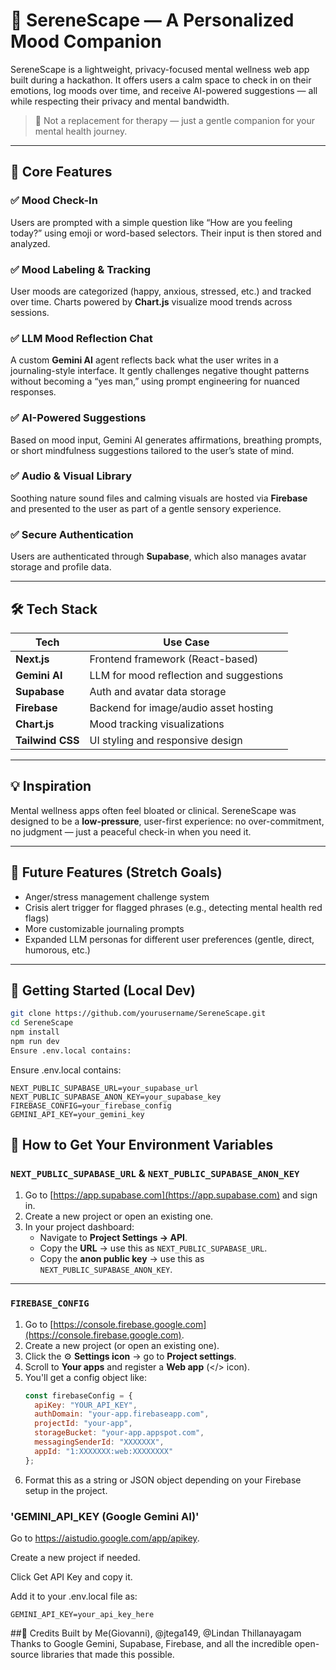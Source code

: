 # 🌿 SereneScape — A Personalized Mood Companion

SereneScape is a lightweight, privacy-focused mental wellness web app built during a hackathon. It offers users a calm space to check in on their emotions, log moods over time, and receive AI-powered suggestions — all while respecting their privacy and mental bandwidth.

> 🧠 Not a replacement for therapy — just a gentle companion for your mental health journey.

---

## 🧩 Core Features

### ✅ Mood Check-In
Users are prompted with a simple question like “How are you feeling today?” using emoji or word-based selectors. Their input is then stored and analyzed.

### ✅ Mood Labeling & Tracking
User moods are categorized (happy, anxious, stressed, etc.) and tracked over time. Charts powered by **Chart.js** visualize mood trends across sessions.

### ✅ LLM Mood Reflection Chat
A custom **Gemini AI** agent reflects back what the user writes in a journaling-style interface. It gently challenges negative thought patterns without becoming a “yes man,” using prompt engineering for nuanced responses.

### ✅ AI-Powered Suggestions
Based on mood input, Gemini AI generates affirmations, breathing prompts, or short mindfulness suggestions tailored to the user’s state of mind.

### ✅ Audio & Visual Library
Soothing nature sound files and calming visuals are hosted via **Firebase** and presented to the user as part of a gentle sensory experience.

### ✅ Secure Authentication
Users are authenticated through **Supabase**, which also manages avatar storage and profile data.

---

## 🛠️ Tech Stack

| Tech            | Use Case                                       |
|-----------------|------------------------------------------------|
| **Next.js**     | Frontend framework (React-based)              |
| **Gemini AI**   | LLM for mood reflection and suggestions        |
| **Supabase**    | Auth and avatar data storage                   |
| **Firebase**    | Backend for image/audio asset hosting          |
| **Chart.js**    | Mood tracking visualizations                   |
| **Tailwind CSS**| UI styling and responsive design               |

---

## 💡 Inspiration

Mental wellness apps often feel bloated or clinical. SereneScape was designed to be a **low-pressure**, user-first experience: no over-commitment, no judgment — just a peaceful check-in when you need it.

---

## 🧪 Future Features (Stretch Goals)

- Anger/stress management challenge system  
- Crisis alert trigger for flagged phrases (e.g., detecting mental health red flags)  
- More customizable journaling prompts  
- Expanded LLM personas for different user preferences (gentle, direct, humorous, etc.)

---

## 🚀 Getting Started (Local Dev)

```bash
git clone https://github.com/yourusername/SereneScape.git
cd SereneScape
npm install
npm run dev
Ensure .env.local contains:
```

Ensure .env.local contains:
```
NEXT_PUBLIC_SUPABASE_URL=your_supabase_url
NEXT_PUBLIC_SUPABASE_ANON_KEY=your_supabase_key
FIREBASE_CONFIG=your_firebase_config
GEMINI_API_KEY=your_gemini_key
```

## 🔑 How to Get Your Environment Variables

### `NEXT_PUBLIC_SUPABASE_URL` & `NEXT_PUBLIC_SUPABASE_ANON_KEY`
1. Go to [https://app.supabase.com](https://app.supabase.com) and sign in.
2. Create a new project or open an existing one.
3. In your project dashboard:
   - Navigate to **Project Settings → API**.
   - Copy the **URL** → use this as `NEXT_PUBLIC_SUPABASE_URL`.
   - Copy the **anon public key** → use this as `NEXT_PUBLIC_SUPABASE_ANON_KEY`.

---

### `FIREBASE_CONFIG`
1. Go to [https://console.firebase.google.com](https://console.firebase.google.com).
2. Create a new project (or open an existing one).
3. Click the ⚙️ **Settings icon** → go to **Project settings**.
4. Scroll to **Your apps** and register a **Web app** (</> icon).
5. You'll get a config object like:
   ```js
   const firebaseConfig = {
     apiKey: "YOUR_API_KEY",
     authDomain: "your-app.firebaseapp.com",
     projectId: "your-app",
     storageBucket: "your-app.appspot.com",
     messagingSenderId: "XXXXXXX",
     appId: "1:XXXXXXX:web:XXXXXXXX"
   };
   ```
6. Format this as a string or JSON object depending on your Firebase setup in the project.
### 'GEMINI_API_KEY (Google Gemini AI)'
Go to https://aistudio.google.com/app/apikey.

Create a new project if needed.

Click Get API Key and copy it.

Add it to your .env.local file as:
```
GEMINI_API_KEY=your_api_key_here
```

##🙏 Credits
Built by Me(Giovanni), @jtega149, @Lindan Thillanayagam
Thanks to Google Gemini, Supabase, Firebase, and all the incredible open-source libraries that made this possible.

